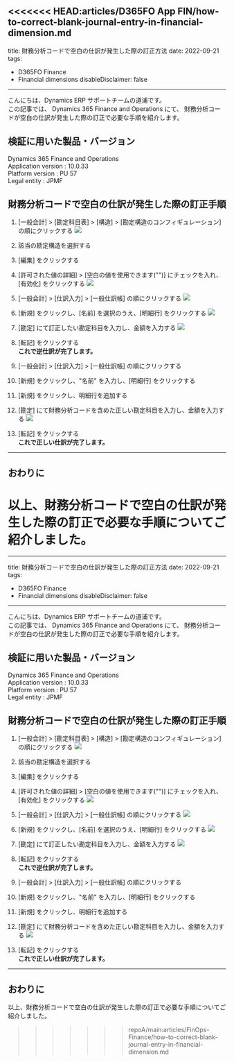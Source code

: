 <<<<<<< HEAD:articles/D365FO App FIN/how-to-correct-blank-journal-entry-in-financial-dimension.md
---
title: 財務分析コードで空白の仕訳が発生した際の訂正方法
date: 2022-09-21
tags:
  - D365FO Finance
  - Financial dimensions
disableDisclaimer: false
---

こんにちは、Dynamics ERP サポートチームの道浦です。  
この記事では、 Dynamics 365 Finance and Operations にて、 財務分析コードが空白の仕訳が発生した際の訂正で必要な手順を紹介します。

<!-- more -->
## 検証に用いた製品・バージョン
Dynamics 365 Finance and Operations      
Application version : 10.0.33    
Platform version : PU 57  
Legal entity : JPMF    



## 財務分析コードで空白の仕訳が発生した際の訂正手順

1. [一般会計] > [勘定科目表] > [構造] > [勘定構造のコンフィギュレーション] の順にクリックする
    ![](./how-to-correct-blank-journal-entry-in-financial-dimension/step2.png)

1. 該当の勘定構造を選択する

1. [編集] をクリックする

1. [許可された値の詳細] > [空白の値を使用できます("")] にチェックを入れ、[有効化] をクリックする
    ![](./how-to-correct-blank-journal-entry-in-financial-dimension/step5.png)

1. [一般会計] > [仕訳入力] > [一般仕訳帳] の順にクリックする
    ![](./how-to-correct-blank-journal-entry-in-financial-dimension/step6.png)

1. [新規] をクリックし、[名前] を選択のうえ、[明細行] をクリックする
    ![](./how-to-correct-blank-journal-entry-in-financial-dimension/step7.png)

1. [勘定] にて訂正したい勘定科目を入力し、金額を入力する
    ![](./how-to-correct-blank-journal-entry-in-financial-dimension/step8.png)

1. [転記] をクリックする  
    **これで逆仕訳が完了します。**

1. [一般会計] > [仕訳入力] > [一般仕訳帳] の順にクリックする

1. [新規] をクリックし、"名前" を入力し、[明細行] をクリックする

1. [新規] をクリックし、明細行を追加する

1. [勘定] にて財務分析コードを含めた正しい勘定科目を入力し、金額を入力する
    ![](./how-to-correct-blank-journal-entry-in-financial-dimension/step13.png)

1. [転記] をクリックする  
    **これで正しい仕訳が完了します。**

---
## おわりに  
以上、財務分析コードで空白の仕訳が発生した際の訂正で必要な手順についてご紹介しました。
=======
---
title: 財務分析コードで空白の仕訳が発生した際の訂正方法
date: 2022-09-21
tags:
  - D365FO Finance
  - Financial dimensions
disableDisclaimer: false
---

こんにちは、Dynamics ERP サポートチームの道浦です。  
この記事では、 Dynamics 365 Finance and Operations にて、 財務分析コードが空白の仕訳が発生した際の訂正で必要な手順を紹介します。

<!-- more -->
## 検証に用いた製品・バージョン
Dynamics 365 Finance and Operations      
Application version : 10.0.33    
Platform version : PU 57  
Legal entity : JPMF    



## 財務分析コードで空白の仕訳が発生した際の訂正手順

1. [一般会計] > [勘定科目表] > [構造] > [勘定構造のコンフィギュレーション] の順にクリックする
    ![](./how-to-correct-blank-journal-entry-in-financial-dimension/step2.png)

1. 該当の勘定構造を選択する

1. [編集] をクリックする

1. [許可された値の詳細] > [空白の値を使用できます("")] にチェックを入れ、[有効化] をクリックする
    ![](./how-to-correct-blank-journal-entry-in-financial-dimension/step5.png)

1. [一般会計] > [仕訳入力] > [一般仕訳帳] の順にクリックする
    ![](./how-to-correct-blank-journal-entry-in-financial-dimension/step6.png)

1. [新規] をクリックし、[名前] を選択のうえ、[明細行] をクリックする
    ![](./how-to-correct-blank-journal-entry-in-financial-dimension/step7.png)

1. [勘定] にて訂正したい勘定科目を入力し、金額を入力する
    ![](./how-to-correct-blank-journal-entry-in-financial-dimension/step8.png)

1. [転記] をクリックする  
    **これで逆仕訳が完了します。**

1. [一般会計] > [仕訳入力] > [一般仕訳帳] の順にクリックする

1. [新規] をクリックし、"名前" を入力し、[明細行] をクリックする

1. [新規] をクリックし、明細行を追加する

1. [勘定] にて財務分析コードを含めた正しい勘定科目を入力し、金額を入力する
    ![](./how-to-correct-blank-journal-entry-in-financial-dimension/step13.png)

1. [転記] をクリックする  
    **これで正しい仕訳が完了します。**

---
## おわりに  
以上、財務分析コードで空白の仕訳が発生した際の訂正で必要な手順についてご紹介しました。
>>>>>>> repoA/main:articles/FinOps-Finance/how-to-correct-blank-journal-entry-in-financial-dimension.md
